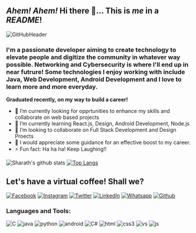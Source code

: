 ## _Ahem! Ahem!_ Hi there 👋... This is _me_ in a _README_!
![GitHubHeader](https://user-images.githubusercontent.com/33835670/91859637-51c82500-ec88-11ea-82db-d3f3aadfb75c.jpg)

### I'm a passionate developer aiming to create technology to elevate people and digitize the community in whatever way possible. Networking and Cybersecurity is where I'll end up in near futrure! Some technologies I enjoy working with include Java, Web Development, Android Development and I love to learn more and more everyday.

**Graduated recently, on my way to build a career!**

- 🔭 I’m currently looking for opprtunities to enhance my skills and collaborate on web based projects
- 🌱 I’m currently learning React.js, Design, Android Development, Node.js
- 👯 I’m looking to collaborate on Full Stack Development and Design Proects
- 🤔 I would appreciate some guidance for an effective boost to my career. 
- ⚡ Fun fact: Ha ha ha! Keep Laughing!!

![Sharath's github stats](https://github-readme-stats.vercel.app/api?username=sharathkumar106&show_icons=true&theme=dracula)
[![Top Langs](https://github-readme-stats.vercel.app/api/top-langs/?username=sharathkumar106&theme=dracula&layout=compact)](https://github.com/sharathkumar106/github-readme-stats)

<!-- display the social media buttons in your README -->
## Let's have a virtual coffee! Shall we?
[![Facebook][facebook]][fb] [![Instagram][instagram]][insta] [![Twitter][twitter]][twitr] [![LinkedIn][linkedin]][linkdin] [![Whatsapp][whatsapp]][wapp] [![Github][github]][git]

<!-- icons with padding -->

[facebook]: https://i.imgur.com/XHRp74r.png
[instagram]: https://i.imgur.com/SahBj8X.png
[twitter]: https://i.imgur.com/Brc1sfX.png
[linkedin]: https://i.imgur.com/fAoSe22.png
[whatsapp]: https://i.imgur.com/jpVIJp5.png
[github]: https://i.imgur.com/fSvf3VC.png


<!-- links to your social media accounts -->
<!-- update these accordingly -->

[fb]: https://www.facebook.com/SharathKumar806
[insta]: https://www.instagram.com/sharath.kumar.10.6
[twitr]: https://twitter.com/sharathkumar106
[linkdin]: https://www.linkedin.com/in/sharathkumarkr
[wapp]: https://wa.link/ig436n
[git]: http://www.github.com/sharathkumar106



### Languages and Tools:

![C](https://user-images.githubusercontent.com/33835670/91864972-8212c200-ec8e-11ea-876c-8e4c7f474112.png)
![java](https://user-images.githubusercontent.com/33835670/91864986-84751c00-ec8e-11ea-9177-8708a889d7e1.jpg)
![python](https://user-images.githubusercontent.com/33835670/91865255-d1f18900-ec8e-11ea-8048-e56a80cd9194.png)
![android](https://user-images.githubusercontent.com/33835670/91864950-7e7f3b00-ec8e-11ea-9a20-76d1186b7141.png)
![C#](https://user-images.githubusercontent.com/33835670/91864965-80e19500-ec8e-11ea-9dcb-4cb2b916a73d.png)
![html](https://user-images.githubusercontent.com/33835670/91864978-83dc8580-ec8e-11ea-9c09-fe52b4521796.png)
![css3](https://user-images.githubusercontent.com/33835670/91864974-82ab5880-ec8e-11ea-9c62-0cba9c6f8364.png)
![vs](https://user-images.githubusercontent.com/33835670/91865259-d3bb4c80-ec8e-11ea-9d80-a7fd875fd022.png)
![js](https://user-images.githubusercontent.com/33835670/91864989-85a64900-ec8e-11ea-90b7-a0bcb6138166.png)

